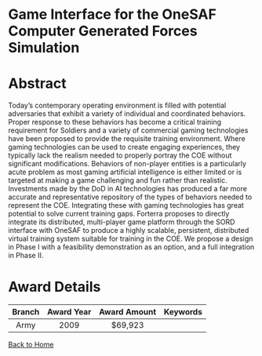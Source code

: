 
Game Interface for the OneSAF Computer Generated Forces Simulation
==================================================================

# Abstract


Today’s contemporary operating environment is filled with potential adversaries that exhibit a variety of individual and coordinated behaviors.  Proper response to these behaviors has become a critical training requirement for Soldiers and a variety of commercial gaming technologies have been proposed to provide the requisite training environment.  Where gaming technologies can be used to create engaging experiences, they typically lack the realism needed to properly portray the COE without significant modifications.  Behaviors of non-player entities is a particularly acute problem as most gaming artificial intelligence is either limited or is targeted at making a game challenging and fun rather than realistic.   Investments made by the DoD in AI technologies has produced a far more accurate and representative repository of the types of behaviors needed to represent the COE.  Integrating these with gaming technologies has great potential to solve current training gaps.  Forterra proposes to directly integrate its distributed, multi-player game platform through the SORD interface with OneSAF to produce a highly scalable, persistent, distributed virtual training system suitable for training in the COE.  We propose a design in Phase I with a feasibility demonstration as an option, and a full integration in Phase II.  

# Award Details

|Branch|Award Year|Award Amount|Keywords|
| :---: | :---: | :---: | :---: |
|Army|2009|$69,923||
  
  


[Back to Home](https://github.com/chrischow/dod_sbir_awards/CC/#976)